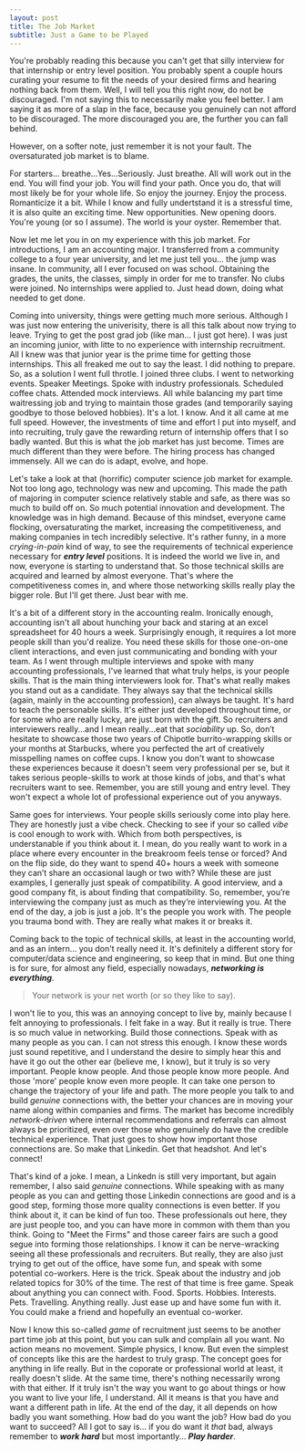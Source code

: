 ```yaml
---
layout: post
title: The Job Market
subtitle: Just a Game to be Played
---
```


You're probably reading this because you can't get that silly interview for that internship or entry level position. You probably spent a couple hours curating your resume to fit the needs of your desired firms and hearing nothing back from them. Well, I will tell you this right now, do not be discouraged. I'm not saying this to necessarily make you feel better. I am saying it as more of a slap in the face, because you genuinely can not afford to be discouraged. The more discouraged you are, the further you can fall behind. 

However, on a softer note, just remember it is not your fault. The oversaturated job market is to blame. 

For starters... breathe...Yes...Seriously. Just breathe. All will work out in the end. You will find your job. You will find your path. Once you do, that will most likely be for your whole life. So enjoy the journey. Enjoy the process. Romanticize it a bit. While I know and fully undertstand it is a stressful time, it is also quite an exciting time. New opportunities. New opening doors. You're young (or so I assume). The world is your oyster. Remember that. 

Now let me let you in on my experience with this job market. For introductions, I am an accounting major. I transferred from a community college to a four year university, and let me just tell you... the jump was insane. In community, all I ever focused on was school. Obtaining the grades, the units, the classes, simply in order for me to transfer. No clubs were joined. No internships were applied to. Just head down, doing what needed to get done.

Coming into university, things were getting much more serious. Although I was just now entering the univerisity, there is all this talk about now trying to leave. Trying to get the post grad job (like man... I just got here). I was just an incoming junior, with litte to no experience with internship recruitment. All I knew was that junior year is the prime time for getting those internships. This all freaked me out to say the least. I did nothing to prepare. So, as a solution I went full throtle. I joined three clubs. I went to networking events. Speaker Meetings. Spoke with industry professionals. Scheduled coffee chats. Attended mock interviews. All while balancing my part time waitressing job and trying to maintain those grades (and temporarily saying goodbye to those beloved hobbies). It's a lot. I know. And it all came at me full speed. However, the investments of time and effort I put into myself, and into recruiting, truly gave the rewarding return of internship offers that I so badly wanted. But this is what the job market has just become. Times are much different than they were before. The hiring process has changed immensely. All we can do is adapt, evolve, and hope.

Let's take a look at that (horrific) computer science job market for example. Not too long ago, technology was new and upcoming. This made the path of majoring in computer science relatively stable and safe, as there was so much to build off on. So much potential innovation and development. The knowledge was in high demand. Because of this mindset, everyone came flocking, oversaturating the market, increasing the competitiveness, and making companies in tech incredibly selective. It's rather funny, in a more *crying-in-pain* kind of way, to see the requirements of technical experience necessary for ***entry level*** positions. It is indeed the world we live in, and now, everyone is starting to understand that. So those technical skills are acquired and learned by almost everyone. That's where the competitiveness comes in, and where those networking skills really play the bigger role. But I'll get there. Just bear with me. 

It's a bit of a different story in the accounting realm. Ironically enough, accounting isn't all about hunching your back and staring at an excel spreadsheet for 40 hours a week. Surprisingly enough, it requires a lot more people skill than you'd realize. You need these skills for those one-on-one client interactions, and even just communicating and bonding with your team. As I went through multiple interviews and spoke with many accounting professionals, I've learned that what truly helps, is your people skills. That is the main thing interviewers look for. That's what really makes you stand out as a candidate. They always say that the technical skills (again, mainly in the accounting profession), can always be taught. It's hard to teach the personable skills. It's either just developed throughout time, or for some who are really lucky, are just born with the gift. So recruiters and interviewers really...and I mean really...eat that *sociability* up. So, don’t hesitate to showcase those two years of Chipotle burrito-wrapping skills or your months at Starbucks, where you perfected the art of creatively misspelling names on coffee cups. I know you don't want to showcase these experiences because it doesn't seem very professional per se, but it takes serious people-skills to work at those kinds of jobs, and that's what recruiters want to see. Remember, you are still young and entry level. They won't expect a whole lot of professional experience out of you anyways.

Same goes for interviews. Your people skills seriously come into play here. They are honestly just a vibe check. Checking to see if your so called *vibe* is cool enough to work with. Which from both perspectives, is understanable if you think about it. I mean, do you really want to work in a place where every encounter in the breakroom feels tense or forced? And on the flip side, do they want to spend 40+ hours a week with someone they can’t share an occasional laugh or two with? While these are just examples, I generally just speak of compatibility. A good interview, and a good company fit, is about finding that compatibility. So, remember, you’re interviewing the company just as much as they’re interviewing you. At the end of the day, a job is just a job. It's the people you work with. The people you trauma bond with. They are really what makes it or breaks it. 

Coming back to the topic of technical skills, at least in the accounting world, and as an intern... you don't really need it. It's definitely a different story for computer/data science and engineering, so keep that in mind. But one thing is for sure, for almost any field, especially nowadays, ***networking is everything***. 

> Your network is your net worth (or so they like to say).

I won't lie to you, this was an annoying concept to live by, mainly because I felt annoying to professionals. I felt fake in a way. But it really is true. There is so much value in networking. Build those connections. Speak with as many people as you can. I can not stress this enough. I know these words just sound repetitive, and I understand the desire to simply hear this and have it go out the other ear (believe me, I know), but it truly is so very important. People know people. And those people know more people. And those 'more' people know even more people. It can take one person to change the trajectory of your life and path. The more people you talk to and build *genuine* connections with, the better your chances are in moving your name along within companies and firms. The market has become incredibly *network-driven* where internal recommendations and referrals can almost always be prioritized, even over those who genuinely do have the credible technical experience. That just goes to show how important those connections are. So make that Linkedin. Get that headshot. And let's connect! 

That's kind of a joke. I mean, a Linkedn is still very important, but again remember, I also said *genuine* connections. While speaking with as many people as you can and getting those Linkedin connections are good and is a good step, forming those more quality connections is even better. If you think about it, it can be kind of fun too. These professionals out here, they are just people too, and you can have more in common with them than you think. Going to "Meet the Firms" and those career fairs are such a good segue into forming those relationships. I know it can be nerve-wracking seeing all these professionals and recruiters. But really, they are also just trying to get out of the office, have some fun, and speak with some potential co-workers. Here is the trick. Speak about the industry and job related topics for 30% of the time. The rest of that time is free game. Speak about anything you can connect with. Food. Sports. Hobbies. Interests. Pets. Travelling. Anything really. Just ease up and have some fun with it. You could make a friend and hopefully an eventual co-worker. 

Now I know this so-called *game* of recruitment just seems to be another part time job at this point, but you can sulk and complain all you want. No action means no movement. Simple physics, I know. But even the simplest of concepts like this are the hardest to truly grasp. The concept goes for anything in life really. But in the coporate or professional world at least, it really doesn't slide. At the same time, there's nothing necessarily wrong with that either. If it truly isn't the way you want to go about things or how you want to live your life, I understand. All it means is that you have and want a different path in life. At the end of the day, it all depends on how badly you want something. How bad do you want the job? How bad do you want to succeed? All I got to say is... if you do want it *that* bad, always remember to ***work hard*** but most importantly... ***Play harder***. 

